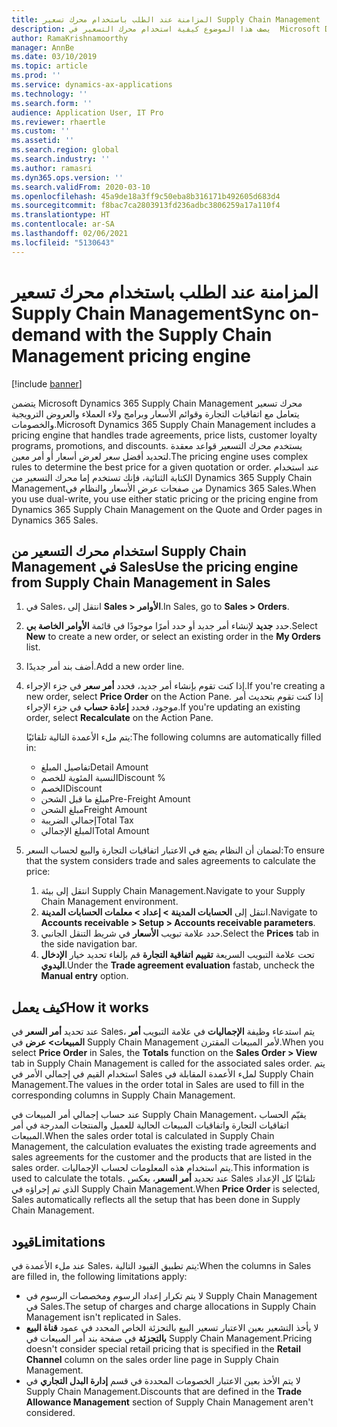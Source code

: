 ```yaml
---
title: المزامنة عند الطلب باستخدام محرك تسعير Supply Chain Management
description: يصف هذا الموضوع كيفية استخدام محرك التسعير في  Microsoft Dynamics 365 Supply Chain Management من Dynamics 365 Sales.
author: RamaKrishnamoorthy
manager: AnnBe
ms.date: 03/10/2019
ms.topic: article
ms.prod: ''
ms.service: dynamics-ax-applications
ms.technology: ''
ms.search.form: ''
audience: Application User, IT Pro
ms.reviewer: rhaertle
ms.custom: ''
ms.assetid: ''
ms.search.region: global
ms.search.industry: ''
ms.author: ramasri
ms.dyn365.ops.version: ''
ms.search.validFrom: 2020-03-10
ms.openlocfilehash: 45a9de18a3ff9c50eba8b316171b492605d683d4
ms.sourcegitcommit: f8bac7ca2803913fd236adbc3806259a17a110f4
ms.translationtype: HT
ms.contentlocale: ar-SA
ms.lasthandoff: 02/06/2021
ms.locfileid: "5130643"
---
```

# <a name="sync-on-demand-with-the-supply-chain-management-pricing-engine"></a><span data-ttu-id="00e3c-103">المزامنة عند الطلب باستخدام محرك تسعير Supply Chain Management</span><span class="sxs-lookup"><span data-stu-id="00e3c-103">Sync on-demand with the Supply Chain Management pricing engine</span></span>

[!include [banner](../../includes/banner.md)]



<span data-ttu-id="00e3c-104">يتضمن Microsoft Dynamics 365 Supply Chain Management محرك تسعير يتعامل مع اتفاقيات التجارة وقوائم الأسعار وبرامج ولاء العملاء والعروض الترويجية والخصومات.</span><span class="sxs-lookup"><span data-stu-id="00e3c-104">Microsoft Dynamics 365 Supply Chain Management includes a pricing engine that handles trade agreements, price lists, customer loyalty programs, promotions, and discounts.</span></span> <span data-ttu-id="00e3c-105">يستخدم محرك التسعير قواعد معقدة لتحديد أفضل سعر لعرض أسعار أو أمر معين.</span><span class="sxs-lookup"><span data-stu-id="00e3c-105">The pricing engine uses complex rules to determine the best price for a given quotation or order.</span></span> <span data-ttu-id="00e3c-106">عند استخدام الكتابة الثنائية، فإنك تستخدم إما محرك التسعير من Dynamics 365 Supply Chain Managementمن صفحات عرض الأسعار والنظام في Dynamics 365 Sales.</span><span class="sxs-lookup"><span data-stu-id="00e3c-106">When you use dual-write, you use either static pricing or the pricing engine from Dynamics 365 Supply Chain Management on the Quote and Order pages in Dynamics 365 Sales.</span></span>

## <a name="use-the-pricing-engine-from-supply-chain-management-in-sales"></a><span data-ttu-id="00e3c-107">استخدام محرك التسعير من Supply Chain Management في Sales</span><span class="sxs-lookup"><span data-stu-id="00e3c-107">Use the pricing engine from Supply Chain Management in Sales</span></span>

1. <span data-ttu-id="00e3c-108">في Sales، انتقل إلى **Sales \> الأوامر**.</span><span class="sxs-lookup"><span data-stu-id="00e3c-108">In Sales, go to **Sales \> Orders**.</span></span>
2. <span data-ttu-id="00e3c-109">حدد **جديد** لإنشاء أمر جديد أو حدد أمرًا موجودًا في قائمة **الأوامر الخاصة بي**.</span><span class="sxs-lookup"><span data-stu-id="00e3c-109">Select **New** to create a new order, or select an existing order in the **My Orders** list.</span></span>
3. <span data-ttu-id="00e3c-110">أضف بند أمر جديدًا.</span><span class="sxs-lookup"><span data-stu-id="00e3c-110">Add a new order line.</span></span>
4. <span data-ttu-id="00e3c-111">إذا كنت تقوم بإنشاء أمر جديد، فحدد **أمر سعر** في جزء الإجراء.</span><span class="sxs-lookup"><span data-stu-id="00e3c-111">If you're creating a new order, select **Price Order** on the Action Pane.</span></span> <span data-ttu-id="00e3c-112">إذا كنت تقوم بتحديث أمر موجود، فحدد **إعادة حساب** في جزء الإجراء.</span><span class="sxs-lookup"><span data-stu-id="00e3c-112">If you're updating an existing order, select **Recalculate** on the Action Pane.</span></span>

    <span data-ttu-id="00e3c-113">يتم ملء الأعمدة التالية تلقائيًا:</span><span class="sxs-lookup"><span data-stu-id="00e3c-113">The following columns are automatically filled in:</span></span>

    + <span data-ttu-id="00e3c-114">تفاصيل المبلغ</span><span class="sxs-lookup"><span data-stu-id="00e3c-114">Detail Amount</span></span>
    + <span data-ttu-id="00e3c-115">النسبة المئوية للخصم</span><span class="sxs-lookup"><span data-stu-id="00e3c-115">Discount %</span></span>
    + <span data-ttu-id="00e3c-116">الخصم</span><span class="sxs-lookup"><span data-stu-id="00e3c-116">Discount</span></span>
    + <span data-ttu-id="00e3c-117">مبلغ ما قبل الشحن</span><span class="sxs-lookup"><span data-stu-id="00e3c-117">Pre-Freight Amount</span></span>
    + <span data-ttu-id="00e3c-118">مبلغ الشحن</span><span class="sxs-lookup"><span data-stu-id="00e3c-118">Freight Amount</span></span>
    + <span data-ttu-id="00e3c-119">إجمالي الضريبة</span><span class="sxs-lookup"><span data-stu-id="00e3c-119">Total Tax</span></span>
    + <span data-ttu-id="00e3c-120">المبلغ الإجمالي</span><span class="sxs-lookup"><span data-stu-id="00e3c-120">Total Amount</span></span>
    
5. <span data-ttu-id="00e3c-121">لضمان أن النظام يضع في الاعتبار اتفاقيات التجارة والبيع لحساب السعر:</span><span class="sxs-lookup"><span data-stu-id="00e3c-121">To ensure that the system considers trade and sales agreements to calculate the price:</span></span>
    1. <span data-ttu-id="00e3c-122">انتقل إلى بيئة Supply Chain Management.</span><span class="sxs-lookup"><span data-stu-id="00e3c-122">Navigate to your Supply Chain Management environment.</span></span>
    2. <span data-ttu-id="00e3c-123">انتقل إلى **الحسابات المدينة \> إعداد \> معلمات الحسابات المدينة**.</span><span class="sxs-lookup"><span data-stu-id="00e3c-123">Navigate to **Accounts receivable \> Setup \> Accounts receivable parameters**.</span></span>
    3. <span data-ttu-id="00e3c-124">حدد علامة تبويب **الأسعار** في شريط التنقل الجانبي.</span><span class="sxs-lookup"><span data-stu-id="00e3c-124">Select the **Prices** tab in the side navigation bar.</span></span>
    4. <span data-ttu-id="00e3c-125">تحت علامة التبويب السريعة **تقييم اتفاقية التجارة** قم بإلغاء تحديد خيار **الإدخال اليدوي**.</span><span class="sxs-lookup"><span data-stu-id="00e3c-125">Under the **Trade agreement evaluation** fastab, uncheck the **Manual entry** option.</span></span>

## <a name="how-it-works"></a><span data-ttu-id="00e3c-126">كيف يعمل</span><span class="sxs-lookup"><span data-stu-id="00e3c-126">How it works</span></span>

<span data-ttu-id="00e3c-127">عند تحديد **أمر السعر** في Sales، يتم استدعاء وظيفة **الإجماليات** في علامة التبويب **أمر المبيعات\> عرض** في Supply Chain Management لأمر المبيعات المقترن.</span><span class="sxs-lookup"><span data-stu-id="00e3c-127">When you select **Price Order** in Sales, the **Totals** function on the **Sales Order \> View** tab in Supply Chain Management is called for the associated sales order.</span></span> <span data-ttu-id="00e3c-128">يتم استخدام القيم في إجمالي الأمر في Sales لملء الأعمدة المقابلة في Supply Chain Management.</span><span class="sxs-lookup"><span data-stu-id="00e3c-128">The values in the order total in Sales are used to fill in the corresponding columns in Supply Chain Management.</span></span>

<span data-ttu-id="00e3c-129">عند حساب إجمالي أمر المبيعات في Supply Chain Management، يقيّم الحساب اتفاقيات التجارة واتفاقيات المبيعات الحالية للعميل والمنتجات المدرجة في أمر المبيعات.</span><span class="sxs-lookup"><span data-stu-id="00e3c-129">When the sales order total is calculated in Supply Chain Management, the calculation evaluates the existing trade agreements and sales agreements for the customer and the products that are listed in the sales order.</span></span> <span data-ttu-id="00e3c-130">يتم استخدام هذه المعلومات لحساب الإجماليات.</span><span class="sxs-lookup"><span data-stu-id="00e3c-130">This information is used to calculate the totals.</span></span> <span data-ttu-id="00e3c-131">عند تحديد **أمر السعر**، يعكس Sales تلقائيًا كل الإعداد الذي تم إجراؤه في Supply Chain Management.</span><span class="sxs-lookup"><span data-stu-id="00e3c-131">When **Price Order** is selected, Sales automatically reflects all the setup that has been done in Supply Chain Management.</span></span>

## <a name="limitations"></a><span data-ttu-id="00e3c-132">قيود</span><span class="sxs-lookup"><span data-stu-id="00e3c-132">Limitations</span></span>

<span data-ttu-id="00e3c-133">عند ملء الأعمدة في Sales، يتم تطبيق القيود التالية:</span><span class="sxs-lookup"><span data-stu-id="00e3c-133">When the columns in Sales are filled in, the following limitations apply:</span></span>

+ <span data-ttu-id="00e3c-134">لا يتم تكرار إعداد الرسوم ومخصصات الرسوم في Supply Chain Management في Sales.</span><span class="sxs-lookup"><span data-stu-id="00e3c-134">The setup of charges and charge allocations in Supply Chain Management isn't replicated in Sales.</span></span>
+ <span data-ttu-id="00e3c-135">لا يأخذ التشعير بعين الاعتبار تسعير البيع بالتجزئة الخاص المحدد في عمود **قناة البيع بالتجزئة** في صفحة بند أمر المبيعات في Supply Chain Management.</span><span class="sxs-lookup"><span data-stu-id="00e3c-135">Pricing doesn't consider special retail pricing that is specified in the **Retail Channel** column on the sales order line page in Supply Chain Management.</span></span>
+ <span data-ttu-id="00e3c-136">لا يتم الأخذ بعين الاعتبار الخصومات المحددة في قسم **إدارة البدل التجاري‬** في Supply Chain Management.</span><span class="sxs-lookup"><span data-stu-id="00e3c-136">Discounts that are defined in the **Trade Allowance Management** section of Supply Chain Management aren't considered.</span></span>
